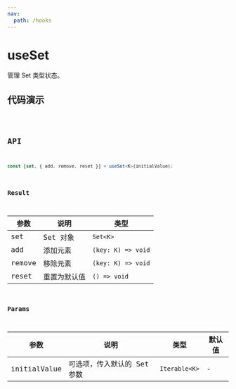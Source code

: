 ```yaml
---
nav:
  path: /hooks
---
```


# useSet

管理 Set 类型状态。

## 代码演示

<code src="./demo/demo1.tsx" />

## API

```typescript
const [set, { add, remove, reset }] = useSet<K>(initialValue);
```

### Result

| 参数   | 说明         | 类型               |
| ------ | ------------ | ------------------ |
| set    | Set 对象     | `Set<K>`           |
| add    | 添加元素     | `(key: K) => void` |
| remove | 移除元素     | `(key: K) => void` |
| reset  | 重置为默认值 | `() => void`       |

### Params

| 参数         | 说明                        | 类型          | 默认值 |
| ------------ | --------------------------- | ------------- | ------ |
| initialValue | 可选项，传入默认的 Set 参数 | `Iterable<K>` | -      |
